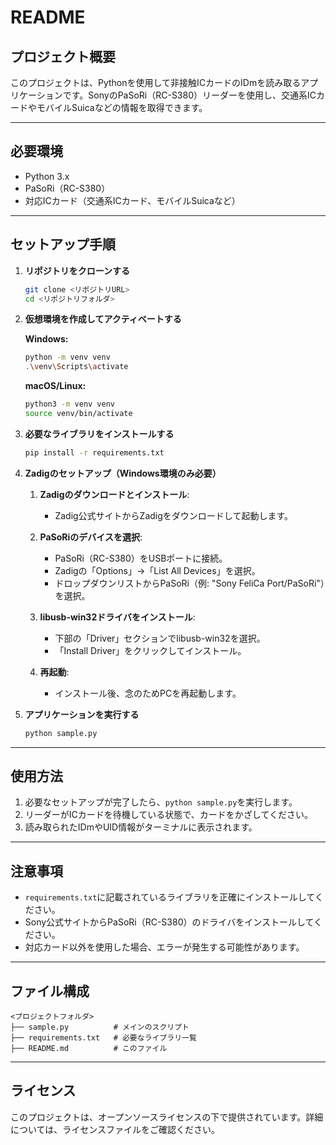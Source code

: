 # README

## プロジェクト概要
このプロジェクトは、Pythonを使用して非接触ICカードのIDmを読み取るアプリケーションです。SonyのPaSoRi（RC-S380）リーダーを使用し、交通系ICカードやモバイルSuicaなどの情報を取得できます。

---

## 必要環境

- Python 3.x
- PaSoRi（RC-S380）
- 対応ICカード（交通系ICカード、モバイルSuicaなど）

---

## セットアップ手順

1. **リポジトリをクローンする**

   ```bash
   git clone <リポジトリURL>
   cd <リポジトリフォルダ>
   ```

2. **仮想環境を作成してアクティベートする**

   **Windows:**
   ```bash
   python -m venv venv
   .\venv\Scripts\activate
   ```

   **macOS/Linux:**
   ```bash
   python3 -m venv venv
   source venv/bin/activate
   ```

3. **必要なライブラリをインストールする**

   ```bash
   pip install -r requirements.txt
   ```

4. **Zadigのセットアップ（Windows環境のみ必要）**

   1. **Zadigのダウンロードとインストール**:
      - Zadig公式サイトからZadigをダウンロードして起動します。

   2. **PaSoRiのデバイスを選択**:
      - PaSoRi（RC-S380）をUSBポートに接続。
      - Zadigの「Options」→「List All Devices」を選択。
      - ドロップダウンリストからPaSoRi（例: "Sony FeliCa Port/PaSoRi"）を選択。

   3. **libusb-win32ドライバをインストール**:
      - 下部の「Driver」セクションでlibusb-win32を選択。
      - 「Install Driver」をクリックしてインストール。

   4. **再起動**:
      - インストール後、念のためPCを再起動します。

5. **アプリケーションを実行する**

   ```bash
   python sample.py
   ```

---

## 使用方法

1. 必要なセットアップが完了したら、`python sample.py`を実行します。
2. リーダーがICカードを待機している状態で、カードをかざしてください。
3. 読み取られたIDmやUID情報がターミナルに表示されます。

---

## 注意事項

- `requirements.txt`に記載されているライブラリを正確にインストールしてください。
- Sony公式サイトからPaSoRi（RC-S380）のドライバをインストールしてください。
- 対応カード以外を使用した場合、エラーが発生する可能性があります。

---

## ファイル構成

```plaintext
<プロジェクトフォルダ>
├── sample.py          # メインのスクリプト
├── requirements.txt   # 必要なライブラリ一覧
├── README.md          # このファイル
```

---

## ライセンス
このプロジェクトは、オープンソースライセンスの下で提供されています。詳細については、ライセンスファイルをご確認ください。